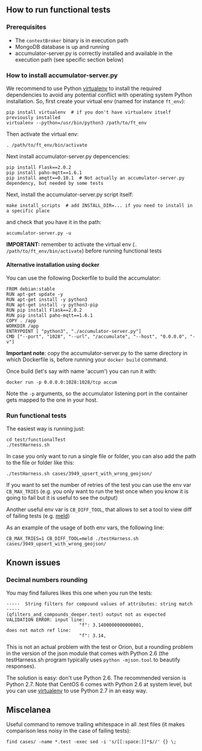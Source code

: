 ## How to run functional tests

### Prerequisites

* The `contextBroker` binary is in execution path
* MongoDB database is up and running
* accumulator-server.py is correctly installed and available in the execution path (see specific section below)

### How to install accumulator-server.py

We recommend to use Python [virtualenv](https://virtualenv.pypa.io/en/latest) to install the required dependencies to avoid any potential conflict with operating system Python installation. So, first create your virtual env (named for instance `ft_env`):

```
pip install virtualenv  # if you don't have virtualenv itself previously installed
virtualenv --python=/usr/bin/python3 /path/to/ft_env
```

Then activate the virtual env:

```
. /path/to/ft_env/bin/activate
```

Next install accumulator-server.py depencencies:

```
pip install Flask==2.0.2
pip install paho-mqtt==1.6.1
pip install amqtt==0.10.1  # Not actually an accumulator-server.py dependency, but needed by some tests
```

Next, install the accumulator-server.py script itself:

```
make install_scripts  # add INSTALL_DIR=... if you need to install in a specific place
```

and check that you have it in the path:

```
accumulator-server.py -u
```

**IMPORTANT:** remember to activate the virtual env (`. /path/to/ft_env/bin/activate`) before running functional tests

#### Alternative installation using docker

You can use the following Dockerfile to build the accumulator:

```
FROM debian:stable
RUN apt-get update -y
RUN apt-get install -y python3
RUN apt-get install -y python3-pip
RUN pip install Flask==2.0.2
RUN pip install paho-mqtt==1.6.1
COPY . /app
WORKDIR /app
ENTRYPOINT [ "python3", "./accumulator-server.py"]
CMD ["--port", "1028", "--url", "/accumulate", "--host", "0.0.0.0", "-v"]
```

**Important note**: copy the accumulator-server.py to the same directory in which Dockerfile is, before running your `docker build` command.

Once build (let's say with name 'accum') you can run it with:

```
docker run -p 0.0.0.0:1028:1028/tcp accum
```

Note the `-p` arguments, so the accumulator listening port in the container gets mapped to the one in your host.

### Run functional tests

The easiest way is running just:

```
cd test/functionalTest
./testHarness.sh
```

In case you only want to run a single file or folder, you can also add the path to the file or folder like this:

```
./testHarness.sh cases/3949_upsert_with_wrong_geojson/
```

If you want to set the number of retries of the test you can use the env var `CB_MAX_TRIES` (e.g. you only want to run the test once when you know it is going 
to fail but it is useful to see the output)

Another useful env var is `CB_DIFF_TOOL`, that allows to set a tool to view diff of failing tests (e.g. [meld](https://meldmerge.org/))

As an example of the usage of both env vars, the following line:

```
CB_MAX_TRIES=1 CB_DIFF_TOOL=meld ./testHarness.sh cases/3949_upsert_with_wrong_geojson/
```

## Known issues

### Decimal numbers rounding

You may find failures likes this one when you run the tests:

```
-----  String filters for compound values of attributes: string match  -----
(qfilters_and_compounds_deeper.test) output not as expected
VALIDATION ERROR: input line:
                           "f": 3.1400000000000001,
does not match ref line:
                           "f": 3.14,
```

This is not an actual problem with the test or Orion, but a rounding problem in the version of the json module that 
comes with Python 2.6 (the testHarness.sh program typically uses `python -mjson.tool` to beautify responses).

The solution is easy: don't use Python 2.6. The recommended version is Python 2.7. Note that CentOS 6 comes with Python 2.6 at
system level, but you can use [virtualenv](https://virtualenv.pypa.io/en/stable/) to use Python 2.7 in an easy way.

## Miscelanea

Useful command to remove trailing whitespace in all .test files (it makes comparison less noisy in the case of failing tests):

```
find cases/ -name *.test -exec sed -i 's/[[:space:]]*$//' {} \;
```
